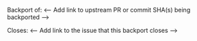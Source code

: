 Backport of: <-- Add link to upstream PR or commit SHA(s) being backported -->

Closes: <-- Add link to the issue that this backport closes --> 
